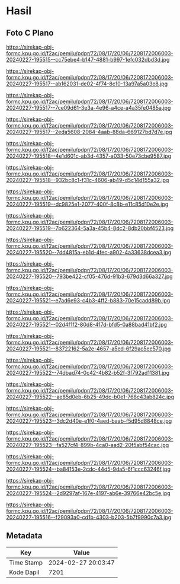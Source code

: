 # Hasil

## Foto C Plano

https://sirekap-obj-formc.kpu.go.id/f2ac/pemilu/pdpr/72/08/17/20/06/7208172006003-20240227-195515--cc75ebe4-b147-4881-b997-1efc032dbd3d.jpg

https://sirekap-obj-formc.kpu.go.id/f2ac/pemilu/pdpr/72/08/17/20/06/7208172006003-20240227-195517--ab162031-de02-4f74-8c10-13a97a5a03e8.jpg

https://sirekap-obj-formc.kpu.go.id/f2ac/pemilu/pdpr/72/08/17/20/06/7208172006003-20240227-195517--7ce09d61-3e3a-4e96-a4ce-a4a35fe0485a.jpg

https://sirekap-obj-formc.kpu.go.id/f2ac/pemilu/pdpr/72/08/17/20/06/7208172006003-20240227-195517--2eda5608-2084-4aab-88da-669127bd7d7e.jpg

https://sirekap-obj-formc.kpu.go.id/f2ac/pemilu/pdpr/72/08/17/20/06/7208172006003-20240227-195518--4e1d601c-ab3d-4357-a033-50e73cbe9587.jpg

https://sirekap-obj-formc.kpu.go.id/f2ac/pemilu/pdpr/72/08/17/20/06/7208172006003-20240227-195518--932bc8c1-f31c-4606-ab49-d5c14d155a32.jpg

https://sirekap-obj-formc.kpu.go.id/f2ac/pemilu/pdpr/72/08/17/20/06/7208172006003-20240227-195519--dc9825e1-2077-400f-8c8b-e11c85d10e2e.jpg

https://sirekap-obj-formc.kpu.go.id/f2ac/pemilu/pdpr/72/08/17/20/06/7208172006003-20240227-195519--7b622364-5a3a-45b4-8dc2-8db20bbf4523.jpg

https://sirekap-obj-formc.kpu.go.id/f2ac/pemilu/pdpr/72/08/17/20/06/7208172006003-20240227-195520--7dd4815a-eb1d-4fec-a902-4a33638dcea3.jpg

https://sirekap-obj-formc.kpu.go.id/f2ac/pemilu/pdpr/72/08/17/20/06/7208172006003-20240227-195520--793be422-cf05-476d-91b3-679d3d66a327.jpg

https://sirekap-obj-formc.kpu.go.id/f2ac/pemilu/pdpr/72/08/17/20/06/7208172006003-20240227-195521--e7ad6e93-c4b3-4ff2-b883-70e15cadd89b.jpg

https://sirekap-obj-formc.kpu.go.id/f2ac/pemilu/pdpr/72/08/17/20/06/7208172006003-20240227-195521--02d4f1f2-80d8-417d-bfd5-0a88bad41bf2.jpg

https://sirekap-obj-formc.kpu.go.id/f2ac/pemilu/pdpr/72/08/17/20/06/7208172006003-20240227-195521--83722162-5a2e-4657-a5ed-6f29ac5ee570.jpg

https://sirekap-obj-formc.kpu.go.id/f2ac/pemilu/pdpr/72/08/17/20/06/7208172006003-20240227-195522--74dbad74-0c42-4b82-b52f-3f792ad11381.jpg

https://sirekap-obj-formc.kpu.go.id/f2ac/pemilu/pdpr/72/08/17/20/06/7208172006003-20240227-195522--ae85d0eb-6b25-49dc-b0e1-768c43ab824c.jpg

https://sirekap-obj-formc.kpu.go.id/f2ac/pemilu/pdpr/72/08/17/20/06/7208172006003-20240227-195523--3dc2d40e-e1f0-4aed-baab-f5d95d8848ce.jpg

https://sirekap-obj-formc.kpu.go.id/f2ac/pemilu/pdpr/72/08/17/20/06/7208172006003-20240227-195523--fa527cf4-899b-4ca0-aad2-20f5abf54cac.jpg

https://sirekap-obj-formc.kpu.go.id/f2ac/pemilu/pdpr/72/08/17/20/06/7208172006003-20240227-195524--ba84153e-2cdc-44d5-9da5-6f1ccc63246f.jpg

https://sirekap-obj-formc.kpu.go.id/f2ac/pemilu/pdpr/72/08/17/20/06/7208172006003-20240227-195524--2d9297af-167e-4197-ab6e-39766e42bc5e.jpg

https://sirekap-obj-formc.kpu.go.id/f2ac/pemilu/pdpr/72/08/17/20/06/7208172006003-20240227-195516--f29093a0-cd1b-4303-b203-5b7f9990c7a3.jpg


## Metadata

| Key        | Value               |
| ---------- | ------------------- |
| Time Stamp | 2024-02-27 20:03:47 |
| Kode Dapil | 7201                |



